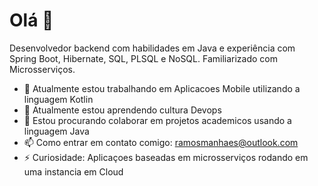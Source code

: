 # Olá 👋

Desenvolvedor backend com habilidades em Java e experiência com Spring Boot, Hibernate, SQL, PLSQL e NoSQL. Familiarizado com Microsserviços. 

- 🔭 Atualmente estou trabalhando em Aplicacoes Mobile utilizando a linguagem Kotlin
- 🌱 Atualmente estou aprendendo cultura Devops
- 👯 Estou procurando colaborar em projetos academicos usando a linguagem Java
- 📫 Como entrar em contato comigo: ramosmanhaes@outlook.com
- ⚡ Curiosidade: Aplicaçoes baseadas em microsserviços rodando em uma instancia em Cloud

